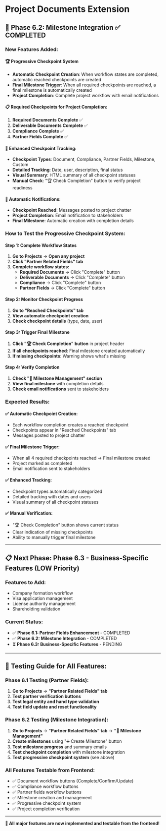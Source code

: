 # Project Documents Extension

## 🎯 **Phase 6.2: Milestone Integration** ✅ **COMPLETED**

### **New Features Added:**

#### **🏆 Progressive Checkpoint System**
- **Automatic Checkpoint Creation**: When workflow states are completed, automatic reached checkpoints are created
- **Final Milestone Trigger**: When all required checkpoints are reached, a final milestone is automatically created
- **Project Completion**: Complete project workflow with email notifications

#### **📋 Required Checkpoints for Project Completion:**
1. **Required Documents Complete** ✅
2. **Deliverable Documents Complete** ✅  
3. **Compliance Complete** ✅
4. **Partner Fields Complete** ✅

#### **🎯 Enhanced Checkpoint Tracking:**
- **Checkpoint Types**: Document, Compliance, Partner Fields, Milestone, Custom
- **Detailed Tracking**: Date, user, description, final status
- **Visual Summary**: HTML summary of all checkpoint statuses
- **Manual Check**: "🏆 Check Completion" button to verify project readiness

#### **📧 Automatic Notifications:**
- **Checkpoint Reached**: Messages posted to project chatter
- **Project Completion**: Email notification to stakeholders
- **Final Milestone**: Automatic creation with completion details

### **How to Test the Progressive Checkpoint System:**

#### **Step 1: Complete Workflow States**
1. **Go to Projects** → **Open any project**
2. **Click "Partner Related Fields" tab**
3. **Complete workflow states:**
   - **Required Documents** → Click "Complete" button
   - **Deliverable Documents** → Click "Complete" button  
   - **Compliance** → Click "Complete" button
   - **Partner Fields** → Click "Complete" button

#### **Step 2: Monitor Checkpoint Progress**
1. **Go to "Reached Checkpoints" tab**
2. **View automatic checkpoint creation**
3. **Check checkpoint details** (type, date, user)

#### **Step 3: Trigger Final Milestone**
1. **Click "🏆 Check Completion" button** in project header
2. **If all checkpoints reached**: Final milestone created automatically
3. **If missing checkpoints**: Warning shows what's missing

#### **Step 4: Verify Completion**
1. **Check "🎯 Milestone Management" section**
2. **View final milestone** with completion details
3. **Check email notifications** sent to stakeholders

### **Expected Results:**

#### **✅ Automatic Checkpoint Creation:**
- Each workflow completion creates a reached checkpoint
- Checkpoints appear in "Reached Checkpoints" tab
- Messages posted to project chatter

#### **✅ Final Milestone Trigger:**
- When all 4 required checkpoints reached → Final milestone created
- Project marked as completed
- Email notification sent to stakeholders

#### **✅ Enhanced Tracking:**
- Checkpoint types automatically categorized
- Detailed tracking with dates and users
- Visual summary of all checkpoint statuses

#### **✅ Manual Verification:**
- "🏆 Check Completion" button shows current status
- Clear indication of missing checkpoints
- Ability to manually trigger final milestone

---

## 📋 **Next Phase: Phase 6.3 - Business-Specific Features** (LOW Priority)

### **Features to Add:**
- Company formation workflow
- Visa application management  
- License authority management
- Shareholding validation

### **Current Status:**
- ✅ **Phase 6.1: Partner Fields Enhancement** - COMPLETED
- ✅ **Phase 6.2: Milestone Integration** - COMPLETED
- ⏳ **Phase 6.3: Business-Specific Features** - PENDING

---

## 🎯 **Testing Guide for All Features:**

### **Phase 6.1 Testing (Partner Fields):**
1. **Go to Projects** → **"Partner Related Fields" tab**
2. **Test partner verification buttons**
3. **Test legal entity and hand type validation**
4. **Test field update and reset functionality**

### **Phase 6.2 Testing (Milestone Integration):**
1. **Go to Projects** → **"Partner Related Fields" tab** → **"🎯 Milestone Management"**
2. **Create milestones** using "➕ Create Milestone" button
3. **Test milestone progress** and summary emails
4. **Test checkpoint completion** with milestone integration
5. **Test progressive checkpoint system** (see above)

### **All Features Testable from Frontend:**
- ✅ Document workflow buttons (Complete/Confirm/Update)
- ✅ Compliance workflow buttons
- ✅ Partner fields workflow buttons  
- ✅ Milestone creation and management
- ✅ Progressive checkpoint system
- ✅ Project completion verification

---

**🎉 All major features are now implemented and testable from the frontend!**